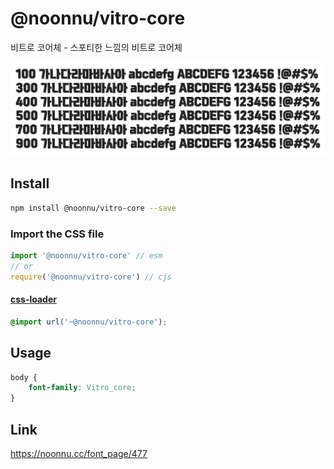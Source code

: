 # @noonnu/vitro-core

비트로 코어체 - 스포티한 느낌의 비트로 코어체

![example](./example.png)

## Install

```bash
npm install @noonnu/vitro-core --save
```

### Import the CSS file

```js
import '@noonnu/vitro-core' // esm
// or
require('@noonnu/vitro-core') // cjs
```

#### [css-loader](https://github.com/webpack-contrib/css-loader)

```css
@import url('~@noonnu/vitro-core');
```

## Usage

```css
body {
    font-family: Vitro_core;
}
```

## Link

https://noonnu.cc/font_page/477
